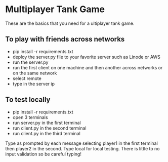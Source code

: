 # Multiplayer Tank Game

These are the basics that you need for a ultiplayer tank game.

## To play with friends across networks
- pip install -r requirements.txt
- deploy the server.py file to your favorite server such as Linode or AWS
- run the server.py
- run the first client on one machine and then another across networks or on the same network
- select remote
- type in the server ip

## To test locally
- pip install -r requirements.txt
- open 3 terminals
- run server.py in the first terminal
- run client.py in the second terminal
- run client.py in the third terminal

Type as prompted by each message selecting player1 in the first terminal then player2 in the second. Type local for local testing. There is little to no input validation so be careful typing!
